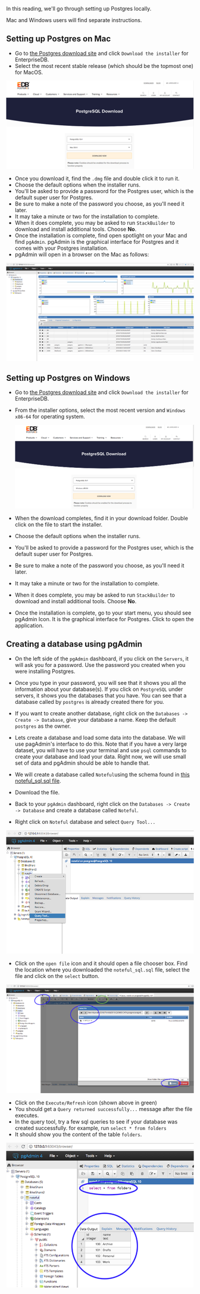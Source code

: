 In this reading, we'll go through setting up Postgres locally.

Mac and Windows users will find separate instructions.

## Setting up Postgres on Mac

* Go to [the Postgres download site](https://www.postgresql.org/download/macosx/) and click `Download the installer` for EnterpriseDB.
* Select the most recent stable release (which should be the topmost one) for MacOS.

![postgres-mac-1.png](postgres-Mac-1.png)

* Once you download it, find the `.dmg` file and double click it to run it. 
* Choose the default options when the installer runs.
* You'll be asked to provide a password for the Postgres user, which is the default super user for Postgres. 
* Be sure to make a note of the password you choose, as you'll need it later. 
* It may take a minute or two for the installation to complete.
* When it does complete, you may be asked to run `StackBuilder` to download and install additional tools. Choose **No**.
* Once the installation is complete, find open spotlight on your Mac and find `pgAdmin`. pgAdmin is the graphical interface for Postgres and it comes with your Postgres installation.
* pgAdmin will open in a browser on the Mac as follows: 

 ![pgAdmin-start-mac.png](pgAdmin-start-mac.png)

## Setting up Postgres on Windows

* Go to [the Postgres download site](https://www.postgresql.org/download/windows/) and click `Download the installer` for EnterpriseDB.
* From the installer options, select the most recent version and `Windows x86-64` for operating system.

  ![postgres-windows-1.png](postgres-windows-1.png) 

* When the download completes, find it in your download folder. Double click on the file to start the installer.
* Choose the default options when the installer runs.
* You'll be asked to provide a password for the Postgres user, which is the default super user for Postgres.
* Be sure to make a note of the password you choose, as you'll need it later. 
* It may take a minute or two for the installation to complete.
* When it does complete, you may be asked to run `StackBuilder` to download and install additional tools. Choose **No**.
* Once the installation is complete, go to your start menu, you should see pgAdmin Icon. It is the graphical interface for Postgres. Click to open the application.

## Creating a database using pgAdmin

* On the left side of the `pgAdmin` dashboard, if you click on the `Servers`, it will ask you for a password. Use the password you created when you were installing Postgres.
* Once you type in your password, you will see that it shows you all the information about your database(s). If you click on `PostgreSQL` under servers, it shows you the databases that you have. You can see that a database called by `postgres` is already created there for you.
* If you want to create another database, right click on the `Databases -> Create -> Database`, give your database a name. Keep the default `postgres` as the owner.

* Lets create a database and load some data into the database. We will use pagAdmin's interface to do this. Note that if you have a very large dataset, you will have to use your terminal and use `psql` commands to create your database and load your data. Right now, we will use small set of data and pgAdmin should be able to handle that.

* We will create a database called `Noteful`using the schema found in [this noteful_sql.sql file](noteful_sql.sql).
* Download the file.
* Back to your `pgAdmin` dashboard, right click on the `Databases -> Create -> Database` and create a database called `Noteful`.
* Right click on `Noteful` database and select `Query Tool...`

![queryTool.png](queryTool.png)


* Click on the `open file` icon and it should open a file chooser box. Find the location where you downloaded the `noteful_sql.sql` file, select the file and click on the `select` button. 

![schemaFile.png](schemaFile.png)

* Click on the `Execute/Refresh` icon (shown above in green)
* You should get a `Query returned successfully...` message after the file executes. 
* In the query tool, try a few sql queries to see if your database was created successfully. for example, run
    `select * from folders`
* It should show you the content of the table `folders`.

![queryResult.png](queryResult.png)

